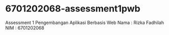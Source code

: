 # 6701202068-assessment1pwb
Assessment 1 Pengembangan Aplikasi Berbasis Web
Nama : Rizka Fadhilah
NIM : 6701202068
